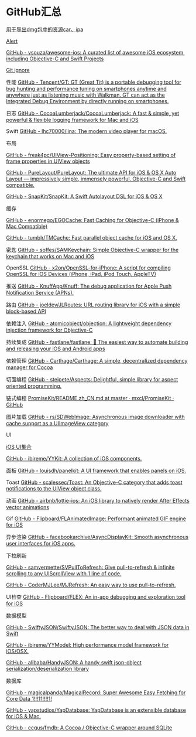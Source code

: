 # GitHub汇总

[用于导出dmg包中的资源car、ipa](https://github.com/devcxm/iOS-Images-Extractor)
    
[Alert](https://github.com/dogo/SCLAlertView)

[GitHub - vsouza/awesome-ios: A curated list of awesome iOS ecosystem, including Objective-C and Swift Projects](https://github.com/vsouza/awesome-ios)

[Git ignore](https://github.com/github/gitignore)

性能	[GitHub - Tencent/GT: GT (Great Tit) is a portable debugging tool for bug hunting and performance tuning on smartphones anytime and anywhere just as listening music with Walkman. GT can act as the Integrated Debug Environment by directly running on smartphones.](https://github.com/Tencent/GT)	

日志	[GitHub - CocoaLumberjack/CocoaLumberjack: A fast & simple, yet powerful & flexible logging framework for Mac and iOS](https://github.com/CocoaLumberjack/CocoaLumberjack)

Swift	[GitHub - lhc70000/iina: The modern video player for macOS.](https://github.com/lhc70000/iina)

布局	

[GitHub - freak4pc/UIView-Positioning: Easy property-based setting of frame properties in UIView objects](https://github.com/freak4pc/UIView-Positioning)

[GitHub - PureLayout/PureLayout: The ultimate API for iOS & OS X Auto Layout — impressively simple, immensely powerful. Objective-C and Swift compatible.](https://github.com/PureLayout/PureLayout)

[GitHub - SnapKit/SnapKit: A Swift Autolayout DSL for iOS & OS X](https://github.com/SnapKit/SnapKit)

缓存	

[GitHub - enormego/EGOCache: Fast Caching for Objective-C (iPhone & Mac Compatible)](https://github.com/enormego/EGOCache)
		
[GitHub - tumblr/TMCache: Fast parallel object cache for iOS and OS X.](https://github.com/tumblr/TMCache)

密匙	[GitHub - soffes/SAMKeychain: Simple Objective-C wrapper for the keychain that works on Mac and iOS](https://github.com/soffes/SAMKeychain)

OpenSSL	[GitHub - x2on/OpenSSL-for-iPhone: A script for compiling OpenSSL for iOS Devices (iPhone, iPad, iPod Touch, AppleTV)](https://github.com/x2on/OpenSSL-for-iPhone)

推送	[GitHub - KnuffApp/Knuff: The debug application for Apple Push Notification Service (APNs).](https://github.com/KnuffApp/Knuff)

路由	[GitHub - joeldev/JLRoutes: URL routing library for iOS with a simple block-based API](https://github.com/joeldev/JLRoutes)

依赖注入	[GitHub - atomicobject/objection: A lightweight dependency injection framework for Objective-C](https://github.com/atomicobject/objection)

持续集成	[GitHub - fastlane/fastlane: 🚀 The easiest way to automate building and releasing your iOS and Android apps](https://github.com/fastlane/fastlane)

依赖管理	[GitHub - Carthage/Carthage: A simple, decentralized dependency manager for Cocoa](https://github.com/Carthage/Carthage)

切面编程	[GitHub - steipete/Aspects: Delightful, simple library for aspect oriented programming.](https://github.com/steipete/Aspects)

链式编程	[PromiseKit/README.zh_CN.md at master · mxcl/PromiseKit · GitHub](https://github.com/mxcl/PromiseKit/blob/master/README.zh_CN.md)

图片加载	[GitHub - rs/SDWebImage: Asynchronous image downloader with cache support as a UIImageView category](https://github.com/rs/SDWebImage)

UI	

[iOS UI集合](https://github.com/cjwirth/awesome-ios-ui)
		
[GitHub - ibireme/YYKit: A collection of iOS components.](https://github.com/ibireme/YYKit)

面板	[GitHub - louisdh/panelkit: A UI framework that enables panels on iOS.](https://github.com/louisdh/panelkit)

Toast	[GitHub - scalessec/Toast: An Objective-C category that adds toast notifications to the UIView object class.](https://github.com/scalessec/Toast)

动画	[GitHub - airbnb/lottie-ios: An iOS library to natively render After Effects vector animations](https://github.com/airbnb/lottie-ios)

Gif		[GitHub - Flipboard/FLAnimatedImage: Performant animated GIF engine for iOS](https://github.com/Flipboard/FLAnimatedImage)

异步渲染	[GitHub - facebookarchive/AsyncDisplayKit: Smooth asynchronous user interfaces for iOS apps.](https://github.com/facebookarchive/AsyncDisplayKit)

下拉刷新	

[GitHub - samvermette/SVPullToRefresh: Give pull-to-refresh & infinite scrolling to any UIScrollView with 1 line of code.](https://github.com/samvermette/SVPullToRefresh)
			
[GitHub - CoderMJLee/MJRefresh: An easy way to use pull-to-refresh.](https://github.com/CoderMJLee/MJRefresh)

UI检查	[GitHub - Flipboard/FLEX: An in-app debugging and exploration tool for iOS](https://github.com/Flipboard/FLEX)

数据模型	

[GitHub - SwiftyJSON/SwiftyJSON: The better way to deal with JSON data in Swift](https://github.com/SwiftyJSON/SwiftyJSON)
			
[GitHub - ibireme/YYModel: High performance model framework for iOS/OSX.](https://github.com/ibireme/YYModel)

[GitHub - alibaba/HandyJSON: A handy swift json-object serialization/deserialization library](https://github.com/alibaba/handyjson)
		
数据库		

[GitHub - magicalpanda/MagicalRecord: Super Awesome Easy Fetching for Core Data 1!!!11!!!!1!](https://github.com/magicalpanda/MagicalRecord)
			
[GitHub - yapstudios/YapDatabase: YapDatabase is an extensible database for iOS & Mac.](https://github.com/yapstudios/YapDatabase)
			
[GitHub - ccgus/fmdb: A Cocoa / Objective-C wrapper around SQLite](https://github.com/ccgus/fmdb)


















